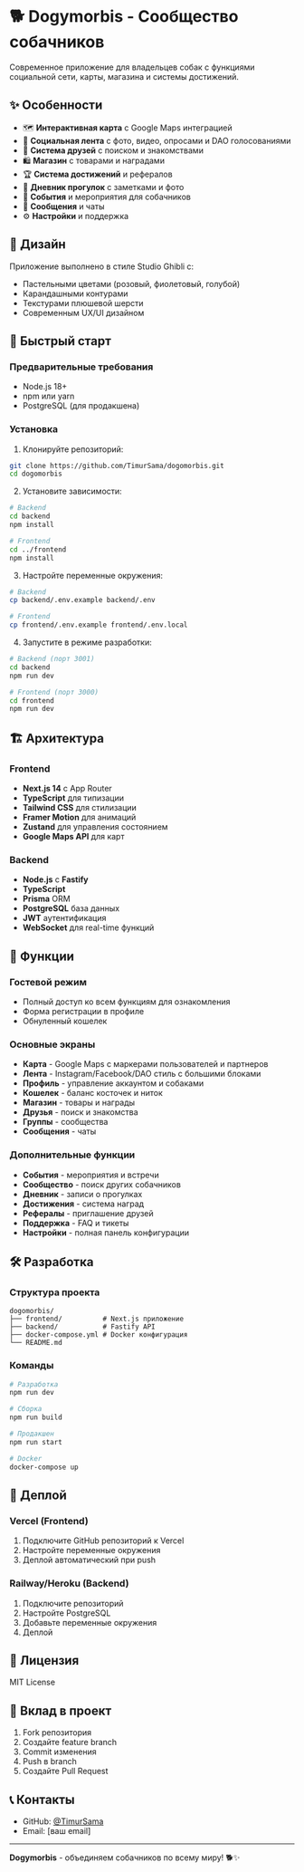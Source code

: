 # 🐕 Dogymorbis - Сообщество собачников

Современное приложение для владельцев собак с функциями социальной сети, карты, магазина и системы достижений.

## ✨ Особенности

- 🗺️ **Интерактивная карта** с Google Maps интеграцией
- 📱 **Социальная лента** с фото, видео, опросами и DAO голосованиями
- 👥 **Система друзей** с поиском и знакомствами
- 🛍️ **Магазин** с товарами и наградами
- 🏆 **Система достижений** и рефералов
- 📝 **Дневник прогулок** с заметками и фото
- 🎯 **События** и мероприятия для собачников
- 💬 **Сообщения** и чаты
- ⚙️ **Настройки** и поддержка

## 🎨 Дизайн

Приложение выполнено в стиле Studio Ghibli с:
- Пастельными цветами (розовый, фиолетовый, голубой)
- Карандашными контурами
- Текстурами плюшевой шерсти
- Современным UX/UI дизайном

## 🚀 Быстрый старт

### Предварительные требования
- Node.js 18+
- npm или yarn
- PostgreSQL (для продакшена)

### Установка

1. Клонируйте репозиторий:
```bash
git clone https://github.com/TimurSama/dogomorbis.git
cd dogomorbis
```

2. Установите зависимости:
```bash
# Backend
cd backend
npm install

# Frontend
cd ../frontend
npm install
```

3. Настройте переменные окружения:
```bash
# Backend
cp backend/.env.example backend/.env

# Frontend
cp frontend/.env.example frontend/.env.local
```

4. Запустите в режиме разработки:
```bash
# Backend (порт 3001)
cd backend
npm run dev

# Frontend (порт 3000)
cd frontend
npm run dev
```

## 🏗️ Архитектура

### Frontend
- **Next.js 14** с App Router
- **TypeScript** для типизации
- **Tailwind CSS** для стилизации
- **Framer Motion** для анимаций
- **Zustand** для управления состоянием
- **Google Maps API** для карт

### Backend
- **Node.js** с **Fastify**
- **TypeScript**
- **Prisma** ORM
- **PostgreSQL** база данных
- **JWT** аутентификация
- **WebSocket** для real-time функций

## 📱 Функции

### Гостевой режим
- Полный доступ ко всем функциям для ознакомления
- Форма регистрации в профиле
- Обнуленный кошелек

### Основные экраны
- **Карта** - Google Maps с маркерами пользователей и партнеров
- **Лента** - Instagram/Facebook/DAO стиль с большими блоками
- **Профиль** - управление аккаунтом и собаками
- **Кошелек** - баланс косточек и ниток
- **Магазин** - товары и награды
- **Друзья** - поиск и знакомства
- **Группы** - сообщества
- **Сообщения** - чаты

### Дополнительные функции
- **События** - мероприятия и встречи
- **Сообщество** - поиск других собачников
- **Дневник** - записи о прогулках
- **Достижения** - система наград
- **Рефералы** - приглашение друзей
- **Поддержка** - FAQ и тикеты
- **Настройки** - полная панель конфигурации

## 🛠️ Разработка

### Структура проекта
```
dogomorbis/
├── frontend/          # Next.js приложение
├── backend/           # Fastify API
├── docker-compose.yml # Docker конфигурация
└── README.md
```

### Команды
```bash
# Разработка
npm run dev

# Сборка
npm run build

# Продакшен
npm run start

# Docker
docker-compose up
```

## 🚀 Деплой

### Vercel (Frontend)
1. Подключите GitHub репозиторий к Vercel
2. Настройте переменные окружения
3. Деплой автоматический при push

### Railway/Heroku (Backend)
1. Подключите репозиторий
2. Настройте PostgreSQL
3. Добавьте переменные окружения
4. Деплой

## 📄 Лицензия

MIT License

## 🤝 Вклад в проект

1. Fork репозитория
2. Создайте feature branch
3. Commit изменения
4. Push в branch
5. Создайте Pull Request

## 📞 Контакты

- GitHub: [@TimurSama](https://github.com/TimurSama)
- Email: [ваш email]

---

**Dogymorbis** - объединяем собачников по всему миру! 🐕✨